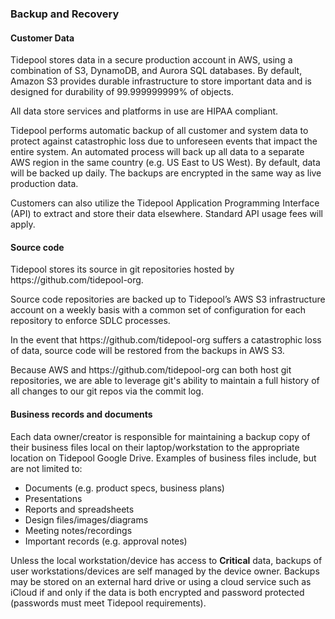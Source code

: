 ### Backup and Recovery

#### Customer Data

Tidepool stores data in a secure production account in AWS, using a
combination of S3, DynamoDB, and Aurora SQL databases. By default, Amazon S3
provides durable infrastructure to store important data and is designed for
durability of 99.999999999% of objects.

All data store services and platforms in use are HIPAA compliant.

Tidepool performs automatic backup of all customer and system data to protect
against catastrophic loss due to unforeseen events that impact the entire
system. An automated process will back up all data to a separate AWS region in
the same country (e.g. US East to US West). By default, data will be backed up
daily. The backups are encrypted in the same way as live production data.

Customers can also utilize the Tidepool Application Programming Interface (API)
to extract and store their data elsewhere. Standard API usage fees will apply.

#### Source code

Tidepool stores its source in git repositories hosted by https:&#x2F;&#x2F;github.com&#x2F;tidepool-org.

Source code repositories are backed up to Tidepool’s AWS S3 infrastructure
account on a weekly basis with a common set of configuration for each repository
to enforce SDLC processes.

In the event that https:&#x2F;&#x2F;github.com&#x2F;tidepool-org suffers a catastrophic loss of data, source code
will be restored from the backups in AWS S3.

Because AWS and https:&#x2F;&#x2F;github.com&#x2F;tidepool-org can both host git repositories, we are able to
leverage git's ability to maintain a full history of all changes to our git
repos via the commit log.

#### Business records and documents

Each data owner/creator is responsible for maintaining a backup copy of their
business files local on their laptop/workstation to the appropriate location on
Tidepool Google Drive. Examples of business files include, but are not
limited to:

* Documents (e.g. product specs, business plans)
* Presentations
* Reports and spreadsheets
* Design files/images/diagrams
* Meeting notes/recordings
* Important records (e.g. approval notes)

Unless the local workstation/device has access to **Critical** data, backups of
user workstations/devices are self managed by the device owner. Backups may be
stored on an external hard drive or using a cloud service such as iCloud if and
only if the data is both encrypted and password protected (passwords must meet
Tidepool requirements).
